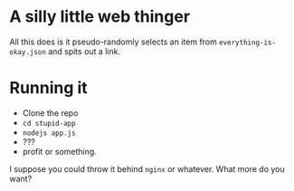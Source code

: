 # A silly little web thinger

All this does is it pseudo-randomly selects an item from `everything-is-okay.json` and spits out a link.

# Running it

* Clone the repo
* `cd stupid-app`
* `nodejs app.js`
* ???
* profit or something.

I suppose you could throw it behind `nginx` or whatever. What more do you want?